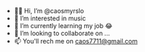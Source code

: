 - 👋🏻 Hi, I’m @caosmyrslo
- 👀 I’m interested in music
- 🌱 I’m currently learning my job 😂
- 💞️ I’m looking to collaborate on ...
- 📫 You'll rech me on caos7711@gmail.com

<!---
caosmyrslo/caosmyrslo is a ✨ special ✨ repository because its `README.md` (this file) appears on your GitHub profile.
You can click the Preview link to take a look at your changes.
--->
